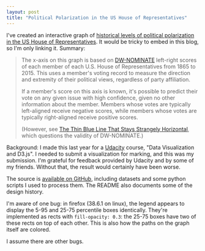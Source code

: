 ```yaml
---
layout: post
title: "Political Polarization in the US House of Representatives"
---
```

I've created an interactive graph of <a href="http://bl.ocks.org/ChickenProp/raw/9dd807b7a14f7b797421/">historical levels of political polarization in the US House of Representatives</a>. It would be tricky to embed in this blog, so I'm only linking it. Summary:

> The x-axis on this graph is based on [DW-NOMINATE](https://en.wikipedia.org/wiki/NOMINATE_%28scaling_method%29) left-right scores of each member of each U.S. House of Representatives from 1865 to 2015. This uses a member's voting record to measure the direction and extremity of their political views, regardless of party affiliation.
>
> If a member's score on this axis is known, it's possible to predict their vote on any given issue with high confidence, given no other information about the member. Members whose votes are typically left-aligned receive negative scores, while members whose votes are typically right-aligned receive positive scores.
>
> (However, see [The Thin Blue Line That Stays Strangely Horizontal](http://slatestarcodex.com/2013/09/21/the-thin-blue-line-that-stays-bizarrely-horizontal/), which questions the validity of DW-NOMINATE.)

Background: I made this last year for a [Udacity](https://en.wikipedia.org/wiki/Udacity) course, "Data Visualization and D3.js". I needed to submit a visualization for marking, and this was my submission. I'm grateful for feedback provided by Udacity and by some of my friends. Without that, the result would certainly have been worse.

The source is [available on GitHub](https://github.com/ChickenProp/dwnom-interactive), including datasets and some python scripts I used to process them. The README also documents some of the design history.

I'm aware of one bug: in firefox (38.6.1 on linux), the legend appears to display the 5-95 and 25-75 percentile boxes identically. They're implemented as rects with `fill-opacity: 0.3`: the 25-75 boxes have two of these rects on top of each other. This is also how the paths on the graph itself are colored.

I assume there are other bugs.

